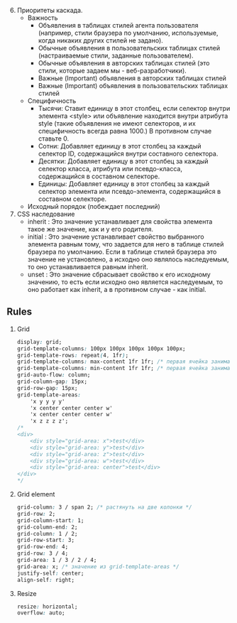 6. Приоритеты каскада.
    * Важность
        * Объявления в таблицах стилей агента пользователя (например, стили браузера по умолчанию, используемые, когда никаких других стилей не задано).
        * Oбычные объявления в пользовательских таблицах стилей (настраиваемые стили, заданные пользователем).
        * Обычные объявления в авторских таблицах стилей (это стили, которые задаем мы - веб-разработчики).
        * Важные (Important) объявления в авторских таблицах стилей
        * Важные (Important) объявления в пользовательских таблицах стилей
    * Специфичность
        * Тысячи: Ставит единицу в этот столбец, если селектор внутри элемента \<style\> или объявление находится внутри атрибута style (такие объявления не имеют селекторов, и их специфичность всегда равна 1000.) В противном случае ставьте 0.
        * Сотни: Добавляет единицу в этот столбец за каждый селектор ID, содержащийся внутри составного селектора.
        * Десятки: Добавляет единицу в этот столбец за каждый селектор класса, атрибута или псевдо-класса, содержащийся в составном селекторе.
        * Единицы: Добавляет единицу в этот столбец за каждый селектор элемента или псевдо-элемента, содержащийся в составном селекторе.
    * Исходный порядок (побеждает последний)
7. CSS наследование
    * inherit : Это значение устанавливает для свойства элемента такое же значение, как и у его родителя.
    * initial : Это значение устанавливает свойство выбранного элемента равным тому, что задается для него в таблице стилей браузера по умолчанию. Если в таблице стилей браузера это значение не установлено, а исходно оно являлось наследуемым, то оно устанавливается равным inherit.
    * unset : Это значение сбрасывает свойство к его исходному значению, то есть если исходно оно является наследуемым, то оно работает как inherit, а в противном случае - как initial.

## Rules
1. Grid
    ```css
    display: grid;
    grid-template-columns: 100px 100px 100px 100px 100px;
    grid-template-rows: repeat(4, 1fr); 
    grid-template-columns: max-content 1fr 1fr; /* первая ячейка занимает сколько нужно ей места */
    grid-template-columns: min-content 1fr 1fr; /* первая ячейка занимает насколько можно мало места (слова переносятся на новую строку) */
    grid-auto-flow: column;
    grid-column-gap: 15px; 
    grid-row-gap: 15px;
    grid-template-areas:
        'x y y y y'
        'x center center center w'
        'x center center center w'
        'x z z z z';
    /*
    <div>
        <div style="grid-area: x">test</div>
        <div style="grid-area: y">test</div>
        <div style="grid-area: z">test</div>
        <div style="grid-area: w">test</div>
        <div style="grid-area: center">test</div>
    </div>
    */
    ```
2. Grid element
    ```css
    grid-column: 3 / span 2; /* растянуть на две колонки */
    grid-row: 2;
    grid-column-start: 1;
    grid-column-end: 2;
    grid-column: 1 / 2;
    grid-row-start: 3;
    grid-row-end: 4;
    grid-row: 3 / 4;
    grid-area: 1 / 3 / 2 / 4;
    grid-area: x; /* значение из grid-template-areas */
    justify-self: center;
    align-self: right;
    ```
3. Resize
    ```css
    resize: horizontal;
    overflow: auto;
    ```
